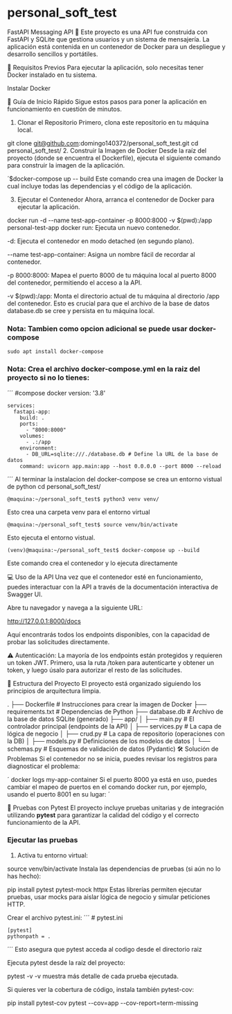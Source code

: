 # personal_soft_test

FastAPI Messaging API 💬
Este proyecto es una API fue construida con FastAPI y SQLite que gestiona usuarios y un sistema de mensajería. La aplicación está contenida en un contenedor de Docker para un despliegue y desarrollo sencillos y portátiles.

🚀 Requisitos Previos
Para ejecutar la aplicación, solo necesitas tener Docker instalado en tu sistema.

Instalar Docker

🏁 Guía de Inicio Rápido
Sigue estos pasos para poner la aplicación en funcionamiento en cuestión de minutos.

1. Clonar el Repositorio
Primero, clona este repositorio en tu máquina local.


git clone git@github.com:domingo140372/personal_soft_test.git
cd personal_soft_test/
2. Construir la Imagen de Docker
Desde la raíz del proyecto (donde se encuentra el Dockerfile), ejecuta el siguiente comando para construir la imagen de la aplicación.

´$docker-compose up -- build
Este comando crea una imagen de Docker la cual incluye todas las dependencias y el código de la aplicación.

3. Ejecutar el Contenedor
Ahora, arranca el contenedor de Docker para ejecutar la aplicación.

docker run -d --name test-app-container -p 8000:8000 -v $(pwd):/app personal-test-app
docker run: Ejecuta un nuevo contenedor.

-d: Ejecuta el contenedor en modo detached (en segundo plano).

--name test-app-container: Asigna un nombre fácil de recordar al contenedor.

-p 8000:8000: Mapea el puerto 8000 de tu máquina local al puerto 8000 del contenedor, permitiendo el acceso a la API.

-v $(pwd):/app: Monta el directorio actual de tu máquina al directorio /app del contenedor. Esto es crucial para que el archivo de la base de datos database.db se cree y persista en tu máquina local.

### Nota: Tambien como opcion adicional se puede usar docker-compose
	sudo apt install docker-compose

### Nota: Crea el archivo docker-compose.yml en la raiz del proyecto si no lo tienes:
´´´
	#compose docker
	version: '3.8'

	services:
	  fastapi-app:
	    build: .
	    ports:
	      - "8000:8000"
	    volumes:
	      - .:/app
	    environment:
	      - DB_URL=sqlite:///./database.db # Define la URL de la base de datos
    	command: uvicorn app.main:app --host 0.0.0.0 --port 8000 --reload
´´´ 
Al terminar la instalacion del docker-compose se crea un entorno vistual de python
	cd personal_soft_test/

	@maquina:~/personal_soft_test$ python3 venv venv/
Esto crea una carpeta venv para el entorno virtual

	@maquina:~/personal_soft_test$ source venv/bin/activate
Esto ejecuta el entorno vistual.

	(venv)@maquina:~/personal_soft_test$ docker-compose up --build
Este comando crea el contenedor y lo ejecuta directamente


💻 Uso de la API
Una vez que el contenedor esté en funcionamiento, puedes interactuar con la API a través de la documentación interactiva de Swagger UI.

Abre tu navegador y navega a la siguiente URL:

http://127.0.0.1:8000/docs

Aquí encontrarás todos los endpoints disponibles, con la capacidad de probar las solicitudes directamente.

⚠️ Autenticación: La mayoría de los endpoints están protegidos y requieren un token JWT. Primero, usa la ruta /token para autenticarte y obtener un token, y luego úsalo para autorizar el resto de las solicitudes.

📁 Estructura del Proyecto
El proyecto está organizado siguiendo los principios de arquitectura limpia.

.
├── Dockerfile             # Instrucciones para crear la imagen de Docker
├── requirements.txt       # Dependencias de Python
├── database.db            # Archivo de la base de datos SQLite (generado)
├── app/
│   ├── main.py            # El controlador principal (endpoints de la API)
│   ├── services.py        # La capa de lógica de negocio
│   ├── crud.py            # La capa de repositorio (operaciones con la DB)
│   ├── models.py          # Definiciones de los modelos de datos
│   └── schemas.py         # Esquemas de validación de datos (Pydantic)
🛠️ Solución de Problemas
Si el contenedor no se inicia, puedes revisar los registros para diagnosticar el problema:

´
docker logs my-app-container
Si el puerto 8000 ya está en uso, puedes cambiar el mapeo de puertos en el comando docker run, por ejemplo, usando el puerto 8001 en su lugar:
´ 

🧪 Pruebas con Pytest
El proyecto incluye pruebas unitarias y de integración utilizando **pytest** para garantizar la calidad del código y el correcto funcionamiento de la API.

### Ejecutar las pruebas
1. Activa tu entorno virtual:
  
source venv/bin/activate
Instala las dependencias de pruebas (si aún no lo has hecho):

pip install pytest pytest-mock httpx
Estas librerías permiten ejecutar pruebas, usar mocks para aislar lógica de negocio y simular peticiones HTTP.

Crear el archivo
pytest.ini:
´´´
	# pytest.ini

	[pytest]
	pythonpath = .
´´´
Esto asegura que pytest acceda al codigo desde el directorio raiz

Ejecuta pytest desde la raíz del proyecto:

pytest -v
-v muestra más detalle de cada prueba ejecutada.

Si quieres ver la cobertura de código, instala también pytest-cov:

pip install pytest-cov
pytest --cov=app --cov-report=term-missing


